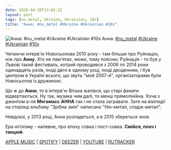 ```yaml
---
date: 2020-04-30T13:02:22
layout: post
tags: [nu_metal, Ukraine, Ukrainian, 10s]
title: "Анна: #nu_metal #Ukraine #Ukrainian #10s"
---
```

![Анна: #nu_metal #Ukraine #Ukrainian #10s](https://res.cloudinary.com/vast-space-unexplored/image/upload/q_auto,dpr_auto,w_auto/photos/photo_955_30-04-2020_13-02-22.jpg)
Анна: [#nu_metal](/tags/#nu_metal) [#Ukraine](/tags/#Ukraine) [#Ukrainian](/tags/#Ukrainian) [#10s](/tags/#10s)

Читаючи інтерв&#39;ю Новосьолова 2010 року - там більше про Руйнацію, ніж про **Анну**. Хто не пам&#39;ятає, може, тому поясню: Руйнація - то був у Львові такий фестиваль, котрий проводився з 2006 по 2014 роки одинадцять разів, іноді двічі в одному році, іноді дводенним, і був центром в Україні всього, що звуть &quot;мой 2007-й&quot;, організаторами були Новосьолов із дружиною.

Що ж до **Анни**, то в інтерв&#39;ю Вітька жалівся, що старі фанати відвертаються. Ну так, музика чим далі, то менш прямолінійна. Хоча з джентом а-ля **Мегамасс** **АННА** так і не стала загравати. Зате на вікіпедії на сторінці альбому &quot;Зрібна змія&quot; написано &quot;Ню-метал, сладж-метал&quot;.

Невдовзі, у 2013 році, Анна розпадеться, а в 2015 збереться знов.

Ера нігілізму - напевне, про епоху совка і пост-совка. __Смійся, плач і танцюй__.

[APPLE MUSIC](https://music.apple.com/ru/album/%D0%B3%D1%80%D0%B0-%D0%B7-%D0%B1%D0%BE%D0%B3%D0%BE%D0%BC/653463526?i=653464300&amp;l=uk) \| [SPOTIFY](https://open.spotify.com/album/5RQc17V2EJO9mGPUykpK1b) \| [DEEZER](https://www.deezer.com/album/6624313?utm_source=deezer&amp;utm_content=album-6624313&amp;utm_term=1601611822_1588240862&amp;utm_medium=web) \| [YOUTUBE](https://www.youtube.com/playlist?list=OLAK5uy_lUqmYRZ2SkvX-NsaGkAg-e2-Vg7nBT0fg) \| [RUTRACKER](https://rutracker.org/forum/viewtopic.php?t=1238469)